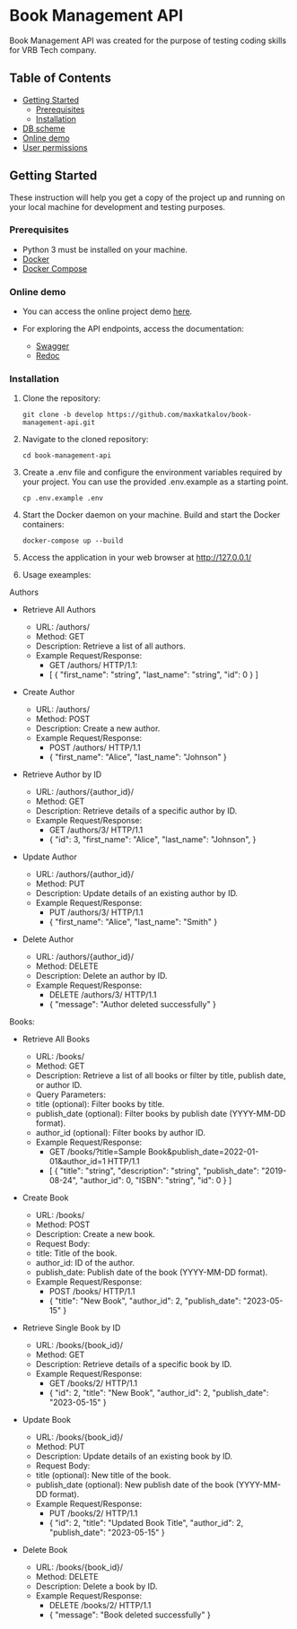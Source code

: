 # Book Management API 

Book Management API  was created for the purpose of testing coding skills for VRB Tech company.

## Table of Contents

- [Getting Started](#getting-started)
  - [Prerequisites](#prerequisites)
  - [Installation](#installation)
- [DB scheme](https://monosnap.com/file/rLG56LIZWY1h6Rsa29PjaRvvL2Jrqc)
- [Online demo](#online-demo)
- [User permissions](#user-permissions)

## Getting Started

These instruction will help you get a copy of the project up and running on your local machine for development and testing purposes.

### Prerequisites

- Python 3 must be installed on your machine.
- [Docker](https://docs.docker.com/get-docker/)
- [Docker Compose](https://docs.docker.com/compose/install/)

### Online demo

- You can access the online project demo [here](http://54.175.70.18/).


- For exploring the API endpoints, access the documentation:

  - [Swagger](http://54.175.70.18/docs/)
  - [Redoc](http://54.175.70.18/redoc/)

### Installation

1. Clone the repository:

   ```shell
   git clone -b develop https://github.com/maxkatkalov/book-management-api.git

2. Navigate to the cloned repository:

   ```shell
   cd book-management-api

3. Create a .env file and configure the environment variables required by your project. You can use the provided .env.example as a starting point.

   ```shell
   cp .env.example .env

4. Start the Docker daemon on your machine. Build and start the Docker containers:

   ```shell
   docker-compose up --build
   
6. Access the application in your web browser at http://127.0.0.1/

7. Usage exeamples:

Authors
- Retrieve All Authors
  - URL: /authors/
  - Method: GET
  - Description: Retrieve a list of all authors. 
  - Example Request/Response:
    - GET /authors/ HTTP/1.1:
     - [
    {
      "first_name": "string",
      "last_name": "string",
      "id": 0
    }
    ]

- Create Author
  - URL: /authors/
  - Method: POST
  - Description: Create a new author.
  - Example Request/Response:
    - POST /authors/ HTTP/1.1
    - {
  "first_name": "Alice",
  "last_name": "Johnson"
}
- Retrieve Author by ID
  - URL: /authors/{author_id}/
  - Method: GET
  - Description: Retrieve details of a specific author by ID.
  - Example Request/Response:
    - GET /authors/3/ HTTP/1.1
    - {
  "id": 3,
  "first_name": "Alice",
  "last_name": "Johnson",
}
- Update Author
  - URL: /authors/{author_id}/
  - Method: PUT
  - Description: Update details of an existing author by ID.
  - Example Request/Response:
    - PUT /authors/3/ HTTP/1.1
    - {
  "first_name": "Alice",
  "last_name": "Smith"
}
- Delete Author
  - URL: /authors/{author_id}/
  - Method: DELETE
  - Description: Delete an author by ID.
  - Example Request/Response:
    - DELETE /authors/3/ HTTP/1.1
    - {
  "message": "Author deleted successfully"
}

Books:

- Retrieve All Books
  - URL: /books/
  - Method: GET
  - Description: Retrieve a list of all books or filter by title, publish date, or author ID.
  - Query Parameters:
  - title (optional): Filter books by title.
  - publish_date (optional): Filter books by publish date (YYYY-MM-DD format).
  - author_id (optional): Filter books by author ID.
  - Example Request/Response:
    - GET /books/?title=Sample Book&publish_date=2022-01-01&author_id=1 HTTP/1.1
    - [
{
"title": "string",
"description": "string",
"publish_date": "2019-08-24",
"author_id": 0,
"ISBN": "string",
"id": 0
}
]

- Create Book
  - URL: /books/
  - Method: POST
  - Description: Create a new book.
  - Request Body:
  - title: Title of the book.
  - author_id: ID of the author.
  - publish_date: Publish date of the book (YYYY-MM-DD format).
  - Example Request/Response:
    - POST /books/ HTTP/1.1
    - {
  "title": "New Book",
  "author_id": 2,
  "publish_date": "2023-05-15"
}
- Retrieve Single Book by ID
  - URL: /books/{book_id}/
  - Method: GET
  - Description: Retrieve details of a specific book by ID.
  - Example Request/Response:
    - GET /books/2/ HTTP/1.1
    - {
  "id": 2,
  "title": "New Book",
  "author_id": 2,
  "publish_date": "2023-05-15"
}

- Update Book
  - URL: /books/{book_id}/
  - Method: PUT
  - Description: Update details of an existing book by ID.
  - Request Body:
  - title (optional): New title of the book.
  - publish_date (optional): New publish date of the book (YYYY-MM-DD format).
  - Example Request/Response:
    - PUT /books/2/ HTTP/1.1
    - {
  "id": 2,
  "title": "Updated Book Title",
  "author_id": 2,
  "publish_date": "2023-05-15"
}
- Delete Book
  - URL: /books/{book_id}/
  - Method: DELETE
  - Description: Delete a book by ID.
  - Example Request/Response:
    - DELETE /books/2/ HTTP/1.1
    - {
  "message": "Book deleted successfully"
}
